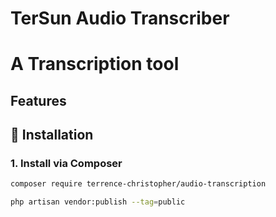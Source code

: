 # TerSun Audio Transcriber
# A Transcription tool

## Features

## **📀 Installation**  

### **1. Install via Composer**
```sh
composer require terrence-christopher/audio-transcription

php artisan vendor:publish --tag=public

